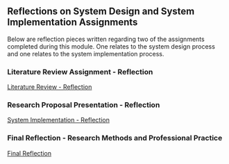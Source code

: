 ## Reflections on System Design and System Implementation Assignments

Below are reflection pieces written regarding two of the assignments completed during this module. One relates to the system design process and one relates to the system implementation process.

### Literature Review Assignment - Reflection

[Literature Review - Reflection](/pdf/reflection_lit_review.pdf) 


### Research Proposal Presentation - Reflection

[System Implementation - Reflection](/pdf/s_ystem_implementation_reflection.pdf) 


### Final Reflection - Research Methods and Professional Practice

[Final Reflection](/PDF/final_reflection.pdf) 

